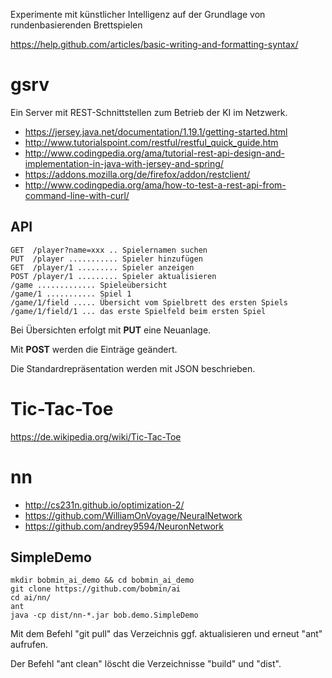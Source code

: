 Experimente mit künstlicher Intelligenz auf der Grundlage von rundenbasierenden Brettspielen

https://help.github.com/articles/basic-writing-and-formatting-syntax/

# gsrv

Ein Server mit REST-Schnittstellen zum Betrieb der KI im Netzwerk.

* https://jersey.java.net/documentation/1.19.1/getting-started.html
* http://www.tutorialspoint.com/restful/restful_quick_guide.htm
* http://www.codingpedia.org/ama/tutorial-rest-api-design-and-implementation-in-java-with-jersey-and-spring/
* https://addons.mozilla.org/de/firefox/addon/restclient/
* http://www.codingpedia.org/ama/how-to-test-a-rest-api-from-command-line-with-curl/

## API

```
GET  /player?name=xxx .. Spielernamen suchen
PUT  /player ........... Spieler hinzufügen
GET  /player/1 ......... Spieler anzeigen
POST /player/1 ......... Spieler aktualisieren
/game ............. Spieleübersicht
/game/1 ........... Spiel 1
/game/1/field ..... Übersicht vom Spielbrett des ersten Spiels
/game/1/field/1 ... das erste Spielfeld beim ersten Spiel
```

Bei Übersichten erfolgt mit **PUT** eine Neuanlage.

Mit **POST** werden die Einträge geändert.

Die Standardrepräsentation werden mit JSON beschrieben.

# Tic-Tac-Toe

https://de.wikipedia.org/wiki/Tic-Tac-Toe

# nn

* http://cs231n.github.io/optimization-2/
* https://github.com/WilliamOnVoyage/NeuralNetwork
* https://github.com/andrey9594/NeuronNetwork

## SimpleDemo

```shell
mkdir bobmin_ai_demo && cd bobmin_ai_demo
git clone https://github.com/bobmin/ai
cd ai/nn/
ant
java -cp dist/nn-*.jar bob.demo.SimpleDemo
``` 

Mit dem Befehl "git pull" das Verzeichnis ggf. aktualisieren und erneut "ant" aufrufen. 

Der Befehl "ant clean" löscht die Verzeichnisse "build" und "dist".

